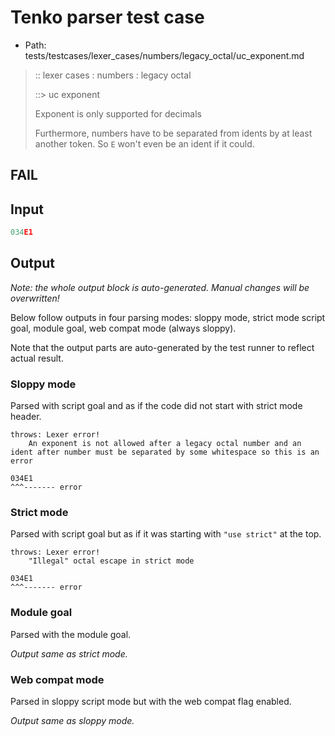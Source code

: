 # Tenko parser test case

- Path: tests/testcases/lexer_cases/numbers/legacy_octal/uc_exponent.md

> :: lexer cases : numbers : legacy octal
>
> ::> uc exponent
>
> Exponent is only supported for decimals
>
> Furthermore, numbers have to be separated from idents by at least another token. So `E` won't even be an ident if it could.

## FAIL

## Input

`````js
034E1
`````

## Output

_Note: the whole output block is auto-generated. Manual changes will be overwritten!_

Below follow outputs in four parsing modes: sloppy mode, strict mode script goal, module goal, web compat mode (always sloppy).

Note that the output parts are auto-generated by the test runner to reflect actual result.

### Sloppy mode

Parsed with script goal and as if the code did not start with strict mode header.

`````
throws: Lexer error!
    An exponent is not allowed after a legacy octal number and an ident after number must be separated by some whitespace so this is an error

034E1
^^^------- error
`````

### Strict mode

Parsed with script goal but as if it was starting with `"use strict"` at the top.

`````
throws: Lexer error!
    "Illegal" octal escape in strict mode

034E1
^^^------- error
`````


### Module goal

Parsed with the module goal.

_Output same as strict mode._

### Web compat mode

Parsed in sloppy script mode but with the web compat flag enabled.

_Output same as sloppy mode._
